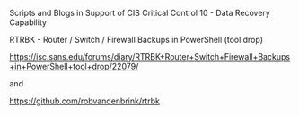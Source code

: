 Scripts and Blogs in Support of CIS Critical Control 10 - Data Recovery Capability

RTRBK - Router / Switch / Firewall Backups in PowerShell (tool drop)

https://isc.sans.edu/forums/diary/RTRBK+Router+Switch+Firewall+Backups+in+PowerShell+tool+drop/22079/

and

https://github.com/robvandenbrink/rtrbk
